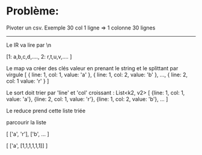 # Problème:

Pivoter un csv.
Exemple 30 col 1 ligne => 1 colonne 30 lignes

------

Le IR va lire par \n

[1: a,b,c,d,....,
 2: r,t,u,v,....
]

Le map va créer des clés valeur en prenant le string et le splittant par virgule
[
{
  line: 1,
  col: 1,
  value: 'a'
},
{
  line: 1,
  col: 2,
  value: 'b'
}, ...,
{
  line: 2,
  col: 1
  value: 'r'
}
]

Le sort doit trier par 'line' et 'col' croissant :
List<k2, v2>
[
  {line: 1, col: 1, value: 'a'},
  {line: 2, col: 1, value: 'r'},
  {line: 1, col: 2, value: 'b'},
  ...
]

Le reduce prend cette liste triée

parcourir la liste

[
  ['a', 'r'],
  ['b', ...
]



[
  ['a', [1,1,1,1,1,1]]
]


